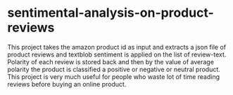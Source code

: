 # sentimental-analysis-on-product-reviews
This project  takes the amazon product id as input and extracts a json file of product reviews  and textblob sentiment is applied on the list of review-text. Polarity of each review is stored back and then by the  value of average polarity  the product  is classified a positive or negative or neutral product. This project is very much useful for people who waste lot of time reading reviews before buying an online product.

